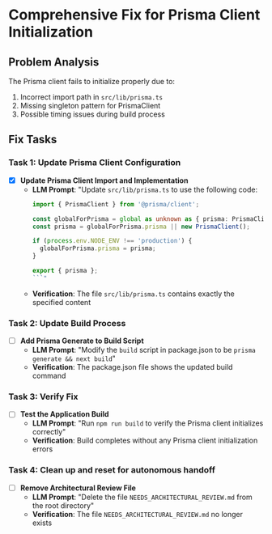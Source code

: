 # Comprehensive Fix for Prisma Client Initialization

## Problem Analysis
The Prisma client fails to initialize properly due to:
1. Incorrect import path in `src/lib/prisma.ts`
2. Missing singleton pattern for PrismaClient
3. Possible timing issues during build process

## Fix Tasks

### Task 1: Update Prisma Client Configuration
- [x] **Update Prisma Client Import and Implementation**
  - **LLM Prompt**: "Update `src/lib/prisma.ts` to use the following code: 
    ```typescript
    import { PrismaClient } from '@prisma/client';
    
    const globalForPrisma = global as unknown as { prisma: PrismaClient };
    const prisma = globalForPrisma.prisma || new PrismaClient();
    
    if (process.env.NODE_ENV !== 'production') {
      globalForPrisma.prisma = prisma;
    }
    
    export { prisma };
    ```"
  - **Verification**: The file `src/lib/prisma.ts` contains exactly the specified content

### Task 2: Update Build Process
- [ ] **Add Prisma Generate to Build Script**
  - **LLM Prompt**: "Modify the `build` script in package.json to be `prisma generate && next build`"
  - **Verification**: The package.json file shows the updated build command

### Task 3: Verify Fix
- [ ] **Test the Application Build**
  - **LLM Prompt**: "Run `npm run build` to verify the Prisma client initializes correctly"
  - **Verification**: Build completes without any Prisma client initialization errors

### Task 4: Clean up and reset for autonomous handoff
- [ ] **Remove Architectural Review File**
  - **LLM Prompt**: "Delete the file `NEEDS_ARCHITECTURAL_REVIEW.md` from the root directory"
  - **Verification**: The file `NEEDS_ARCHITECTURAL_REVIEW.md` no longer exists